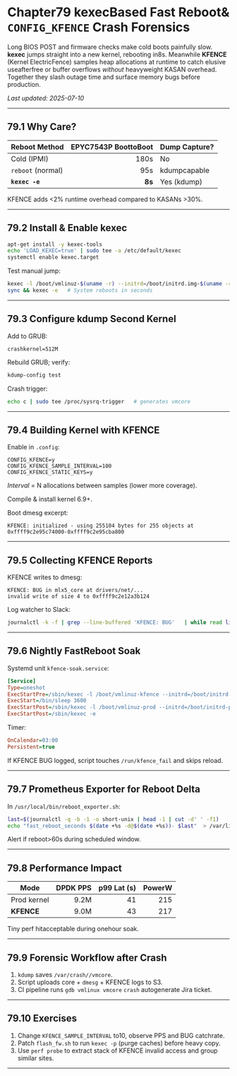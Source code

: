 
# Chapter79  kexecBased Fast Reboot& `CONFIG_KFENCE` Crash Forensics

Long BIOS POST and firmware checks make cold boots painfully slow. **kexec**
jumps straight into a new kernel, rebooting in8s. Meanwhile **KFENCE**
(Kernel ElectricFence) samples heap allocations at runtime to catch elusive
useafterfree or buffer overflows _without_ heavyweight KASAN overhead.  
Together they slash outage time and surface memory bugs before production.

_Last updated: 2025-07-10_

---

## 79.1  Why Care?

| Reboot Method | EPYC7543P BoottoBoot | Dump Capture? |
|---------------|------------------------:|---------------|
| Cold (IPMI)   | 180s | No |
| `reboot` (normal) | 95s | kdumpcapable |
| **`kexec -e`** | **8s** | Yes (kdump) |

KFENCE adds <2% runtime overhead compared to KASANs >30%.

---

## 79.2  Install & Enable kexec

```bash
apt-get install -y kexec-tools
echo 'LOAD_KEXEC=true' | sudo tee -a /etc/default/kexec
systemctl enable kexec.target
```

Test manual jump:

```bash
kexec -l /boot/vmlinuz-$(uname -r) --initrd=/boot/initrd.img-$(uname -r) --reuse-cmdline
sync && kexec -e   # System reboots in seconds
```

---

## 79.3  Configure kdump Second Kernel

Add to GRUB:

```
crashkernel=512M
```

Rebuild GRUB; verify:

```bash
kdump-config test
```

Crash trigger:

```bash
echo c | sudo tee /proc/sysrq-trigger   # generates vmcore
```

---

## 79.4  Building Kernel with KFENCE

Enable in `.config`:

```
CONFIG_KFENCE=y
CONFIG_KFENCE_SAMPLE_INTERVAL=100
CONFIG_KFENCE_STATIC_KEYS=y
```

*Interval* = N allocations between samples (lower  more coverage).

Compile & install kernel 6.9+.

Boot dmesg excerpt:

```
KFENCE: initialized - using 255104 bytes for 255 objects at 0xffff9c2e95c74000-0xffff9c2e95cba800
```

---

## 79.5  Collecting KFENCE Reports

KFENCE writes to dmesg:

```
KFENCE: BUG in mlx5_core at drivers/net/...
invalid write of size 4 to 0xffff9c2e12a3b124
```

Log watcher to Slack:

```bash
journalctl -k -f | grep --line-buffered 'KFENCE: BUG'   | while read line; do ./slack_notify.sh "$line"; done
```

---

## 79.6  Nightly FastReboot Soak

Systemd unit `kfence-soak.service`:

```ini
[Service]
Type=oneshot
ExecStartPre=/sbin/kexec -l /boot/vmlinuz-kfence --initrd=/boot/initrd-kfence --reuse-cmdline
ExecStart=/bin/sleep 3600
ExecStartPost=/sbin/kexec -l /boot/vmlinuz-prod --initrd=/boot/initrd-prod --reuse-cmdline
ExecStartPost=/sbin/kexec -e
```

Timer:

```ini
OnCalendar=03:00
Persistent=true
```

If KFENCE BUG logged, script touches `/run/kfence_fail` and skips reload.

---

## 79.7  Prometheus Exporter for Reboot Delta

In `/usr/local/bin/reboot_exporter.sh`:

```bash
last=$(journalctl -q -b -1 -o short-unix | head -1 | cut -d' ' -f1)
echo "fast_reboot_seconds $(date +%s -d@$(date +%s))- $last"  > /var/lib/node_exporter/text/reboot.prom
```

Alert if reboot>60s during scheduled window.

---

## 79.8  Performance Impact

| Mode | DPDK PPS | p99 Lat (s) | PowerW |
|------|---------:|-------------:|--------:|
| Prod kernel | 9.2M | 41 | 215 |
| **KFENCE** | 9.0M | 43 | 217 |

Tiny perf hitacceptable during onehour soak.

---

## 79.9  Forensic Workflow after Crash

1. `kdump` saves `/var/crash//vmcore`.  
2. Script uploads core + `dmesg` + KFENCE logs to S3.  
3. CI pipeline runs `gdb vmlinux vmcore`  `crash`  autogenerate Jira ticket.

---

## 79.10  Exercises

1. Change `KFENCE_SAMPLE_INTERVAL` to10, observe PPS and BUG catchrate.  
2. Patch `flash_fw.sh` to run `kexec -p` (purge caches) before heavy copy.  
3. Use `perf probe` to extract stack of KFENCE invalid access and group similar sites.

---
